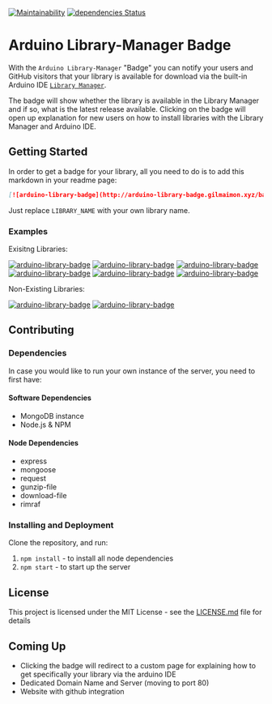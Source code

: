 [![Maintainability](https://api.codeclimate.com/v1/badges/9dfc74cb3e65fb4dcd84/maintainability)](https://codeclimate.com/github/gilmaimon/Arduino-Library-Manager-Badge/maintainability) [![dependencies Status](https://david-dm.org/gilmaimon/Arduino-Library-Manager-Badge/status.svg)](https://david-dm.org/gilmaimon/Arduino-Library-Manager-Badge)

# Arduino Library-Manager Badge

With the `Arduino Library-Manager` "Badge" you can notify your users and GitHub visitors that your library is available for download via the built-in Arduino IDE [`Library Manager`](https://www.arduino.cc/en/guide/libraries).

The badge will show whether the library is available in the Library Manager and if so, what is the latest release available. Clicking on the badge will open up explanation for new users on how to install libraries with the Library Manager and Arduino IDE.

## Getting Started
In order to get a badge for your library, all you need to do is to add this markdown in your readme page:
```markdown
[![arduino-library-badge](http://arduino-library-badge.gilmaimon.xyz/badge/LIBRARY_NAME.svg)](https://www.arduino.cc/en/guide/libraries)
```
Just replace `LIBRARY_NAME` with your own library name.

### Examples
Exisitng Libraries:  
  
[![arduino-library-badge](http://arduino-library-badge.gilmaimon.xyz/badge/ArduinoCloudStorage.svg)](https://www.arduino.cc/en/guide/libraries) [![arduino-library-badge](http://arduino-library-badge.gilmaimon.xyz/badge/ArduinoComponents.svg)](https://www.arduino.cc/en/guide/libraries) [![arduino-library-badge](http://arduino-library-badge.gilmaimon.xyz/badge/FastLED.svg)](https://www.arduino.cc/en/guide/libraries) [![arduino-library-badge](http://arduino-library-badge.gilmaimon.xyz/badge/HttpClient.svg)](https://www.arduino.cc/en/guide/libraries) [![arduino-library-badge](http://arduino-library-badge.gilmaimon.xyz/badge/MQTT.svg)](https://www.arduino.cc/en/guide/libraries) [![arduino-library-badge](http://arduino-library-badge.gilmaimon.xyz/badge/ArduinoJson.svg)](https://www.arduino.cc/en/guide/libraries)

Non-Existing Libraries:  
  
[![arduino-library-badge](http://arduino-library-badge.gilmaimon.xyz/badge/NoWay.svg)](https://www.arduino.cc/en/guide/libraries) [![arduino-library-badge](http://arduino-library-badge.gilmaimon.xyz/badge/Not%20A%20Real%20Library.svg)](https://www.arduino.cc/en/guide/libraries)

## Contributing
### Dependencies
In case you would like to run your own instance of the server, you need to first have:
#### Software Dependencies
- MongoDB instance
- Node.js & NPM

#### Node Dependencies
- express
- mongoose
- request
- gunzip-file
- download-file
- rimraf
### Installing and Deployment
Clone the repository, and run:
1. ```npm install``` - to install all node dependencies
2. ```npm start``` - to start up the server

## License
This project is licensed under the MIT License - see the [LICENSE.md](LICENSE) file for details

## Coming Up
- Clicking the badge will redirect to a custom page for explaining how to get specifically your library via the arduino IDE
- Dedicated Domain Name and Server (moving to port 80)
- Website with github integration
